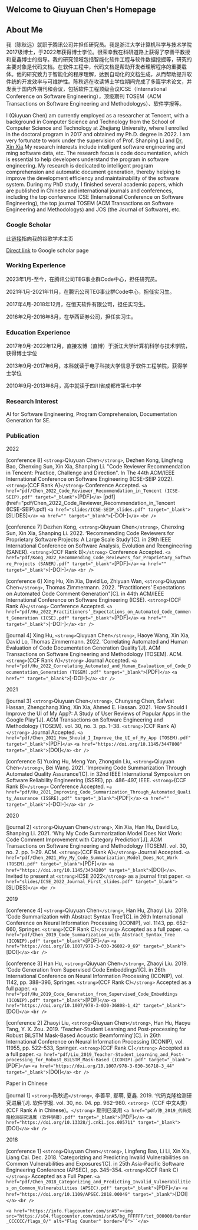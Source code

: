 ## Welcome to Qiuyuan Chen's Homepage

<!-- You can use the [editor on GitHub](https://github.com/chenqiuyuan/home/edit/gh-pages/index.md) to maintain and preview the content for your website in Markdown files.

Whenever you commit to this repository, GitHub Pages will run [Jekyll](https://jekyllrb.com/) to rebuild the pages in your site, from the content in your Markdown files. -->

## About Me

我（陈秋远）就职于腾讯公司并担任研究员。我是浙江大学计算机科学与技术学院2017级博士，于2022年获得博士学位。很荣幸我在科研道路上获得了李善平教授和夏鑫博士的指导。我的研究领域包括智能化软件工程与软件数据挖掘等，研究的主要对象是代码文档。在软件工程中，代码文档是帮助开发者理解程序的重要载体。他的研究致力于智能化的程序理解，达到自动化的文档生成，从而帮助提升软件统的开发效率与可维护性。陈秋远在攻读博士学位期间完成了多篇学术论文，并发表于国内外期刊和会议，包括软件工程顶级会议ICSE（International Conference on Software Engineering），顶级期刊 TOSEM（ACM Transactions on Software Engineering and Methodologys）、软件学报等。

I (Qiuyuan Chen) am currently employed as a researcher at Tencent, with a background in Computer Science and Technology from the School of Computer Science and Technology at Zhejiang University, where I enrolled in the doctoral program in 2017 and obtained my Ph.D. degree in 2022. I am very fortunate to work under the supervision of Prof. Shanping Li and [Dr. Xin Xia](https://xin-xia.github.io/).My research interests include intelligent software engineering and ming software data, etc. The research focus is code documentation, which is essential to help developers understand the program in software engineering. My research is dedicated to intelligent program comprehension and automatic document generation, thereby helping to improve the development efficiency and maintainability of the software system. During my PhD study, I finished several academic papers, which are published in Chinese and international journals and conferences, including the top conference ICSE (International Conference on Software Engineering), the top journal TOSEM (ACM Transactions on Software Engineering and Methodologys) and JOS (the Journal of Software), etc.

### Google Scholar

此[链接](https://scholar.google.com/citations?user=pCvGsBkAAAAJ&hl=en)指向我的谷歌学术主页

[Direct link](https://scholar.google.com/citations?user=pCvGsBkAAAAJ&hl=en) to Google scholar page


### Working Experience

2023年1月-至今，在腾讯公司TEG事业群Code中心，担任研究员。

2021年1月-2021年11月，在腾讯公司TEG事业群Code中心，担任实习生。

2017年4月-2018年12月，在恒天软件有限公司，担任实习生。

2016年2月-2016年8月，在华西证券公司，担任实习生。

### Education Experience

2017年9月-2022年12月，直接攻博（直博）于浙江大学计算机科学与技术学院，获得博士学位

2013年9月-2017年6月，本科就读于电子科技大学信息于软件工程学院，获得学士学位

2010年9月-2013年6月，高中就读于四川省成都市第七中学

### Research Interest

AI for Software Engineering, Program Comprehension, Documentation Generation for SE.

<!-- ### A picture of my research

Documentation is one of the most important artifacts in software engineering. However, it is often not drawn attentioned.

As a Ph.D. candidate, I am often bothered by "what's your research topic" for the laymen. I decide to draw a picture.

For more details see [GitHub Flavored Markdown](https://guides.github.com/features/mastering-markdown/).

### My CV

My current CV `<a href="陈秋远 简历 20211109.pdf" target="_blank">`[PDF]`</a>`. last updated: 2021.11.09.

<!--
### Template

Your Pages site will use the layout and styles from the Jekyll theme you have selected in your [repository settings](https://github.com/chenqiuyuan/home/settings). The name of this theme is saved in the Jekyll `_config.yml` configuration file. -->

### Publication

2022

[conference 8] `<strong>`Qiuyuan Chen`</strong>`, Dezhen Kong, Lingfeng Bao, Chenxing Sun, Xin Xia, Shanping Li.
"Code Reviewer Recommendation in Tencent: Practice, Challenge and Direction".
In The 44th ACM/IEEE International Conference on Software Engineering (ICSE-SEIP 2022).
`<strong>`(CCF Rank A)`</strong>` Conference Accepted.
`<a href="pdf/Chen_2022_Code_Reviewer_Recommendation_in_Tencent (ICSE-SEIP).pdf" target="_blank">`[PDF]`</a>`
[pdf](href="pdf/Chen_2022_Code_Reviewer_Recommendation_in_Tencent (ICSE-SEIP).pdf)
`<a href="slides/ICSE-SEIP_slides.pdf" target="_blank">`[SLIDES]`</a>`
`<a href="" target="_blank">`[-DOI-]`</a>`
`<br />`

[conference 7] Dezhen Kong, `<strong>`Qiuyuan Chen`</strong>`, Chenxing Sun, Xin Xia, Shanping Li. 2022. ‘Recommending Code Reviewers for Proprietary Software Projects: A Large Scale Study’[C]. in 29th IEEE International Conference on Software Analysis, Evolution and Reengineering (SANER).
`<strong>`(CCF Rank B)`</strong>` Conference Accepted.
`<a href="pdf/Kong_2022_Recommending_Code_Reviewers_for_Proprietary_Software_Projects (SANER).pdf" target="_blank">`[PDF]`</a>`
`<a href="" target="_blank">`[-DOI-]`</a>`
`<br />`

[conference 6] Xing Hu, Xin Xia, David Lo, Zhiyuan Wan, `<strong>`Qiuyuan Chen`</strong>`, Thomas Zimmermann. 2022. "Practitioners’ Expectations on Automated Code Comment Generation"[C]. in 44th ACM/IEEE International Conference on Software Engineering (ICSE).
`<strong>`(CCF Rank A)`</strong>` Conference Accepted.
`<a href="pdf/Hu_2022_Practitioners’_Expectations_on_Automated_Code_Comment_Generation (ICSE).pdf" target="_blank">`[PDF]`</a>`
`<a href="" target="_blank">`[-DOI-]`</a>`
`<br />`

[journal 4] Xing Hu, `<strong>`Qiuyuan Chen`</strong>`, Haoye Wang, Xin Xia, David Lo, Thomas Zimmermann. 2022. ‘Correlating Automated and Human Evaluation of Code Documentation Generation Quality’[J]. ACM Transactions on Software Engineering and Methodology (TOSEM). ACM.
`<strong>`(CCF Rank A)`</strong>` Journal Accepted.
`<a href="pdf/Hu_2022_Correlating_Automated_and_Human_Evaluation_of_Code_Documentation_Generation (TOSEM).pdf" target="_blank">`[PDF]`</a>`
`<a href="" target="_blank">`[-DOI-]`</a>`
`<br />`

2021

[journal 3] `<strong>`Qiuyuan Chen`</strong>`, Chunyang Chen, Safwat Hassan, Zhengchang Xing, Xin Xia, Ahmed E. Hassan. 2021. ‘How Should I Improve the UI of My App?: A Study of User Reviews of Popular Apps in the Google Play’[J]. ACM Transactions on Software Engineering and Methodology (TOSEM). vol. 30, no. 3. pp. 1–38.
`<strong>`(CCF Rank A)`</strong>` Journal Accepted.
`<a href="pdf/Chen_2021_How_Should_I_Improve_the_UI_of_My_App (TOSEM).pdf" target="_blank">`[PDF]`</a>`
`<a href="https://doi.org/10.1145/3447808" target="_blank">`[DOI]`</a>`
`<br />`

[conference 5] Yuxing Hu, Meng Yan, Zhongxin Liu, `<strong>`Qiuyuan Chen`</strong>`, Bei Wang. 2021. ‘Improving Code Summarization Through Automated Quality Assurance’[C]. in 32nd IEEE International Symposium on Software Reliability Engineering (ISSRE), pp. 486–497, IEEE.
`<strong>`(CCF Rank B)`</strong>` Conference Accepted.
`<a href="pdf/Hu_2021_Improving_Code_Summarization_Through_Automated_Quality_Assurance (ISSRE).pdf" target="_blank">`[PDF]`</a>`
`<a href="" target="_blank">`[-DOI-]`</a>`
`<br />`

2020

[journal 2] `<strong>`Qiuyuan Chen`</strong>`, Xin Xia, Han Hu, David Lo, Shanping Li. 2021. ‘Why My Code Summarization Model Does Not Work: Code Comment Improvement with Category Prediction’[J]. ACM Transactions on Software Engineering and Methodology (TOSEM). vol. 30, no. 2. pp. 1–29. ACM.
`<strong>`(CCF Rank A)`</strong>` Journal Accepted.
`<a href="pdf/Chen_2021_Why_My_Code_Summarization_Model_Does_Not_Work (TOSEM).pdf" target="_blank">`[PDF]`</a>`
`<a href="https://doi.org/10.1145/3434280" target="_blank">`[DOI]`</a>`.
Invited to present at `<strong>`ICSE 2022`</strong>` as a journal first paper.
`<a href="slides/ICSE_2022_Journal_First_slides.pdf" target="_blank">`[SLIDES]`</a>`
`<br />`

2019

[conference 4] `<strong>`Qiuyuan Chen`</strong>`, Han Hu, Zhaoyi Liu. 2019. ‘Code Summarization with Abstract Syntax Tree’[C]. in 26th International Conference on Neural Information Processing (ICONIP), vol. 1143, pp. 652–660, Springer.
`<strong>`(CCF Rank C)`</strong>` Accepted as a full paper.
`<a href="pdf/Chen_2019_Code_Summarization_with_Abstract_Syntax_Tree (ICONIP).pdf" target="_blank">`[PDF]`</a>`
`<a href="https://doi.org/10.1007/978-3-030-36802-9_69" target="_blank">`[DOI]`</a>`
`<br />`

[conference 3] Han Hu, `<strong>`Qiuyuan Chen`</strong>`, Zhaoyi Liu. 2019. ‘Code Generation from Supervised Code Embeddings’[C]. in 26th International Conference on Neural Information Processing (ICONIP), vol. 1142, pp. 388–396, Springer.
`<strong>`(CCF Rank C)`</strong>` Accepted as a full paper.
`<a href="pdf/Hu_2019_Code_Generation_from_Supervised_Code_Embeddings (ICONIP).pdf" target="_blank">`[PDF]`</a>`
`<a href="https://doi.org/10.1007/978-3-030-36808-1_42" target="_blank">`[DOI]`</a>`
`<br />`

[conference 2] Zhaoyi Liu, `<strong>`Qiuyuan Chen`</strong>`, Han Hu, Haoyu Tang, Y. X. Zou. 2019. ‘Teacher-Student Learning and Post-processing for Robust BiLSTM Mask-Based Acoustic Beamforming’[C]. in 26th International Conference on Neural Information Processing (ICONIP), vol. 11955, pp. 522–533, Springer.
`<strong>`(CCF Rank C)`</strong>` Accepted as a full paper.
`<a href="pdf/Liu_2019_Teacher-Student_Learning_and_Post-processing_for_Robust_BiLSTM_Mask-Based (ICONIP).pdf" target="_blank">`[PDF]`</a>`
`<a href="https://doi.org/10.1007/978-3-030-36718-3_44" target="_blank">`[DOI]`</a>`
`<br />`

Paper in Chinese

[journal 1] `<strong>`陈秋远`</strong>`, 李善平, 鄢萌, 夏鑫. 2019. ‘代码克隆检测研究进展’[J]. 软件学报. vol. 30, no. 04. pp. 962–980.
`<strong>`（CCF 中文A类） (CCF Rank A in Chinese)。`</strong>` 期刊已录用
`<a href="pdf/陈_2019_代码克隆检测研究进展 (软件学报).pdf" target="_blank">`[PDF]`</a>`
`<a href="https://doi.org/10.13328/j.cnki.jos.005711" target="_blank">`[DOI]`</a>`
`<br />`

2018

[conference 1] `<strong>`Qiuyuan Chen`</strong>`, Lingfeng Bao, Li Li, Xin Xia, Liang Cai. Dec. 2018. ‘Categorizing and Predicting Invalid Vulnerabilities on Common Vulnerabilities and Exposures’[C]. in 25th Asia-Pacific Software Engineering Conference (APSEC), pp. 345–354.
`<strong>`(CCF Rank C)`</strong>` Accepted as a Full Paper.
`<a href="pdf/Chen_2018_Categorizing_and_Predicting_Invalid_Vulnerabilities_on_Common_Vulnerabilities (APSEC).pdf" target="_blank">`[PDF]`</a>`
`<a href="https://doi.org/10.1109/APSEC.2018.00049" target="_blank">`[DOI]`</a>`
`<br />`

`<a href="https://info.flagcounter.com/snA5"><img src="https://s04.flagcounter.com/mini/snA5/bg_FFFFFF/txt_000000/border_CCCCCC/flags_0/" alt="Flag Counter" border="0">``</a>`

[Direct link]: https://scholar.google.com/citations?user=pCvGsBkAAAAJ&hl=en
